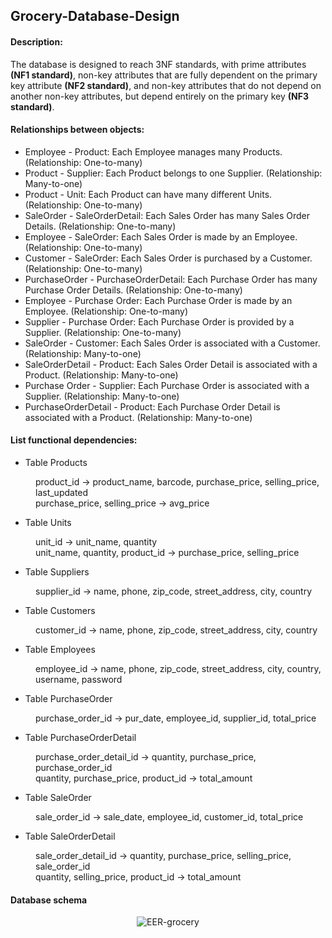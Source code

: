 ## Grocery-Database-Design

<h4>Description:</h4>
The database is designed to reach 3NF standards, with prime attributes <strong>(NF1 standard)</strong>, non-key attributes that are fully dependent on the primary key attribute 
<strong>(NF2 standard)</strong>, and non-key attributes that do not depend on another non-key attributes, but depend entirely on the primary key <strong>(NF3 standard)</strong>.

<h4>Relationships between objects:</h4>
<ul>
    <li>Employee - Product: Each Employee manages many Products. (Relationship: One-to-many)</li>
    <li>Product - Supplier: Each Product belongs to one Supplier. (Relationship: Many-to-one)</li>
    <li>Product - Unit: Each Product can have many different Units. (Relationship: One-to-many)</li>
    <li>SaleOrder - SaleOrderDetail: Each Sales Order has many Sales Order Details. (Relationship: One-to-many)</li>
    <li>Employee - SaleOrder: Each Sales Order is made by an Employee. (Relationship: One-to-many)</li>
    <li>Customer - SaleOrder: Each Sales Order is purchased by a Customer. (Relationship: One-to-many)</li>
    <li>PurchaseOrder - PurchaseOrderDetail: Each Purchase Order has many Purchase Order Details. (Relationship: One-to-many)</li>
    <li>Employee - Purchase Order: Each Purchase Order is made by an Employee. (Relationship: One-to-many)</li>
    <li>Supplier - Purchase Order: Each Purchase Order is provided by a Supplier. (Relationship: One-to-many)</li>
    <li>SaleOrder - Customer: Each Sales Order is associated with a Customer. (Relationship: Many-to-one)</li>
    <li>SaleOrderDetail - Product: Each Sales Order Detail is associated with a Product. (Relationship: Many-to-one)</li>
    <li>Purchase Order - Supplier: Each Purchase Order is associated with a Supplier. (Relationship: Many-to-one)</li>
    <li>PurchaseOrderDetail - Product: Each Purchase Order Detail is associated with a Product. (Relationship: Many-to-one)</li>
</ul>

<h4>List functional dependencies:</h4>
<ul><li>Table Products</li></ul>
<dl>
    <dd>product_id → product_name, barcode, purchase_price, selling_price, last_updated</dd>
    <dd>purchase_price, selling_price → avg_price</dd>
</dl>
<ul><li>Table Units</li></ul>
<dl>
    <dd>unit_id → unit_name, quantity</dd>
    <dd>unit_name, quantity, product_id → purchase_price, selling_price</dd>
</dl>
<ul><li>Table Suppliers</li></ul>
<dl>
    <dd>supplier_id → name, phone, zip_code, street_address, city, country</dd>
</dl>
<ul><li>Table Customers</li></ul>
<dl>
    <dd>customer_id → name, phone, zip_code, street_address, city, country</dd>
</dl>
<ul><li>Table Employees</li></ul>
<dl>
    <dd>employee_id → name, phone, zip_code, street_address, city, country, username, password</dd>
</dl>
<ul><li>Table PurchaseOrder</li></ul>
<dl>
    <dd>purchase_order_id → pur_date, employee_id, supplier_id, total_price</dd>
</dl>
<ul><li>Table PurchaseOrderDetail</li></ul>
<dl>
    <dd>purchase_order_detail_id → quantity, purchase_price, purchase_order_id</dd>
    <dd>quantity, purchase_price, product_id → total_amount</dd>
</dl>
<ul><li>Table SaleOrder</li></ul>
<dl>
    <dd>sale_order_id → sale_date, employee_id, customer_id, total_price</dd>
</dl>
<ul><li>Table SaleOrderDetail</li></ul>
<dl>
    <dd>sale_order_detail_id → quantity, purchase_price, selling_price, sale_order_id</dd>
    <dd>quantity, selling_price, product_id → total_amount</dd>
</dl>

<h4>Database schema</h4>
<div align="center">
    <img align="center" src="https://i.ibb.co/JrNqbGL/EER-grocery.png" alt="EER-grocery" border="0">
</div>

